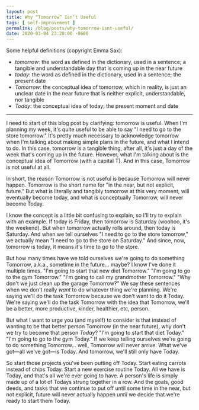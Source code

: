```yaml
---
layout: post
title: Why “Tomorrow” Isn’t Useful
tags: [ self-improvement ]
permalink: /blog/posts/why-tomorrow-isnt-useful/
date: 2020-03-04 23:20:00 -0600
---
```


Some helpful definitions (copyright Emma Sax):

* _tomorrow_: the word as defined in the dictionary, used in a sentence; a tangible and understandable day that is coming up in the near future
* _today_: the word as defined in the dictionary, used in a sentence; the present date
* _Tomorrow_: the conceptual idea of tomorrow, which in reality, is just an unclear date in the near future that is neither explicit, understandable, nor tangible
* _Today_: the conceptual idea of today; the present moment and date

---

I need to start of this blog post by clarifying: tomorrow is useful. When I'm planning my week, it's quite useful to be able to say "I need to go to the store tomorrow." It's pretty much necessary to acknowledge tomorrow when I'm talking about making simple plans in the future, and what I intend to do. In this case, tomorrow is a tangible thing, after all, it's just a day of the week that's coming up in the future. However, what I'm talking about is the conceptual idea of Tomorrow (with a capital T). And in this case, Tomorrow is not useful at all.

In short, the reason Tomorrow is not useful is because Tomorrow will never happen. Tomorrow is the short name for "in the near, but not explicit, future." But what is literally and tangibly tomorrow at this very moment, will eventually become today, and what is conceptually Tomorrow, will never become Today.

I know the concept is a little bit confusing to explain, so I'll try to explain with an example. If today is Friday, then tomorrow is Saturday (woohoo, it's the weekend). But when tomorrow actually rolls around, then today is Saturday. And when we tell ourselves "I need to go to the store tomorrow," we actually mean "I need to go to the store on Saturday." And since, now, tomorrow is today, it means it's time to go to the store.

But how many times have we told ourselves we're going to do something Tomorrow, a.k.a., sometime in the future... maybe? I know I've done it multiple times. "I'm going to start that new diet Tomorrow." "I'm going to go to the gym Tomorrow." "I'm going to call my grandmother Tomorrow." "Why don't we just clean up the garage Tomorrow?" We say these sentences when we don't really _want_ to do whatever thing we're planning. We're saying we'll do the task Tomorrow because we don't want to do it Today. We're saying we'll do the task Tomorrow with the idea that Tomorrow, we'll be a better, more productive, kinder, healthier, etc, person.

But what I want to urge you (and myself) to consider is that instead of wanting to be that better person Tomorrow (in the near future), why don't we try to become that person _Today_? "I'm going to start that diet Today." "I'm going to go to the gym Today." If we keep telling ourselves we're going to do something Tomorrow... well, Tomorrow will never arrive. What we've got—all we've got—is Today. And tomorrow, we'll still only have Today.

So start those projects you've been putting off Today. Start eating carrots instead of chips Today. Start a new exercise routine Today. All we have is Today, and that's all we're ever going to have. A person's life is simply made up of a lot of Todays strung together in a row. And the goals, good deeds, and tasks that we continue to put off until some time in the near, but not explicit, future will never actually happen _until_ we decide that we're ready to start them Today.
